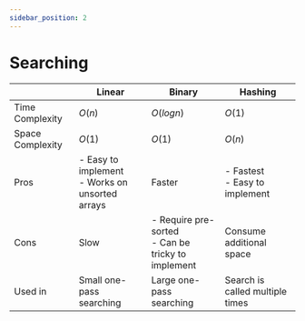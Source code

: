 ```yaml
---
sidebar_position: 2
---
```


# Searching

|                  | Linear                                                | Binary                                                 | Hashing                             |
| ---------------- | ----------------------------------------------------- | ------------------------------------------------------ | ----------------------------------- |
| Time Complexity  | $O(n)$                                                | $O(log n)$                                             | $O(1)$                              |
| Space Complexity | $O(1)$                                                | $O(1)$                                                 | $O(n)$                              |
| Pros             | - Easy to implement <br /> - Works on unsorted arrays | Faster                                                 | - Fastest <br/> - Easy to implement |
| Cons             | Slow                                                  | - Require pre-sorted <br/>- Can be tricky to implement | Consume additional space            |
| Used in          | Small one-pass searching                              | Large one-pass searching                               | Search is called multiple times     |
